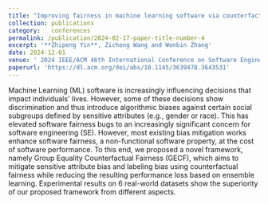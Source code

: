 ```yaml
---
title: "Improving fairness in machine learning software via counterfactual fairness thinking"
collection: publications
category:   conferences
permalink: /publication/2024-02-17-paper-title-number-4
excerpt: '**Zhipeng Yin**, Zichong Wang and Wenbin Zhang'
date: 2024-12-01
venue: ' 2024 IEEE/ACM 46th International Conference on Software Engineering (ICSE)'
paperurl: 'https://dl.acm.org/doi/abs/10.1145/3639478.3643531'
---
```


Machine Learning (ML) software is increasingly influencing decisions that impact individuals' lives. However, some of these decisions show discrimination and thus introduce algorithmic biases against certain social subgroups defined by sensitive attributes (e.g., gender or race). This has elevated software fairness bugs to an increasingly significant concern for software engineering (SE). However, most existing bias mitigation works enhance software fairness, a non-functional software property, at the cost of software performance. To this end, we proposed a novel framework, namely Group Equality Counterfactual Fairness (GECF), which aims to mitigate sensitive attribute bias and labeling bias using counterfactual fairness while reducing the resulting performance loss based on ensemble learning. Experimental results on 6 real-world datasets show the superiority of our proposed framework from different aspects.